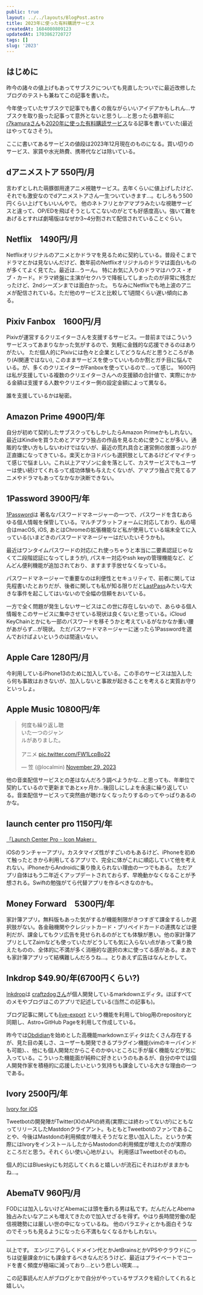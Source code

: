 ```yaml
---
public: true
layout: ../../layouts/BlogPost.astro
title: 2023年に使った有料購読サービス
createdAt: 1684080809123
updatedAt: 1703862720727
tags: []
slug: '2023'
---
```


## はじめに
昨今の諸々の値上げもあってサブスクについても見直したついでに最近改修したブログのテストも兼ねてこの記事を書いた。

今年使っていたサブスクで記事でも書くの我ながらいいアイデアかもしれん…サブスクを取り扱った記事って意外とないと思うし…と思ったら数年前に[r7kamuraさん](https://twitter.com/r7kamura)も[2020年に使った有料購読サービス](https://r7kamura.com/articles/2020-10-10-subscriptions-2020)なる記事を書いていた(最近はやってなさそう)。

ここに書いてあるサービスの値段は2023年12月現在のものになる。買い切りのサービス、家賃や水光熱費、携帯代などは除いている。
## dアニメストア 550円/月
言わずとしれた萌豚御用達アニメ視聴サービス。去年くらいに値上げしたけど、それでも激安なのでdアニメストアさん一生ついていきます…。むしろもう500円くらい上げてもいいんやで。
他のネトフリとかアマプラみたいな視聴サービスと違って、OP/EDを飛ばそうとしてこないのがとても好感度高い。強いて難をあげるとすれば劇場版はなぜか3~4分割されて配信されていることぐらい。
## Netflix　1490円/月
Netflixオリジナルのアニメとかドラマを見るために契約している。普段そこまでドラマとかは見ないんだけど、数年前のNetflixオリジナルのドラマは面白いものが多くてよく見てた。最近は…うーん。
特にお気に入りのドラマはハウス・オブ・カード。ドラマ終盤に主演がセクハラで降板してしまったのが非常に残念だったけど、2ndシーズンまでは面白かった。
ちなみにNetflixでも地上波のアニメが配信されている。ただ他のサービスと比較して1週間くらい遅い傾向にある。
## Pixiv Fanbox　1600円/月
Pixivが運営するクリエイターさんを支援するサービス。一昔前まではこういうサービスってあまりなかった気がするので、気軽に金銭的な応援できるのはありがたい。
ただ個人的にPixivには色々と企業としてどうなんだと思うところがあり(AI関連ではない), このままサービスを使っていいものか割とガチ目に悩んでいる。が、多くのクリエイターがFanboxを使っているので…って感じ。
1600円は私が支援している複数のクリエイターさんへの支援額の合計値で、実際にかかる金額は支援する人数やクリエイター側の設定金額によって異なる。

誰を支援しているかは秘密。

## Amazon Prime 4900円/年
自分が初めて契約したサブスクってもしかしたらAmazon Primeかもしれない。
最近はKindleを買うためとアマプラ独占の作品を見るために使うことが多い。通販的な使い方もしないわけではないが、最近の荒れ具合と運営側の放置っぷりが正直嫌になってきている。楽天とかヨドバシも選択肢としてあるけどイマイチって感じで悩ましい。これ以上アマゾンに金を落として、カスサービスでもユーザーは使い続けてくれるって成功体験も与えたくないが、アマプラ独占で見てるアニメやドラマもあってなかなか決断できない。
## 1Password 3900円/年
[1Password](https://1password.com/jp)は
著名なパスワードマネージャーの一つで、パスワードを含むあらゆる個人情報を保管している。マルチプラットフォームに対応しており、私の場合はmacOS, iOS, あとはChromeの拡張機能など私が使用している端末全てに入っている(いまどきのパスワードマネージャーはだいたいそうかも)。

最近はワンタイムパスワードの対応(これ使っちゃうと本当に二要素認証じゃなくて二段階認証になってしまうが), パスキー対応やssh keyの管理機能など、どんどん便利機能が追加されており、ますます手放せなくなっている。

パスワードマネージャーで重要なのは利便性とセキュリティで、前者に関しては先程書いたとおりだが、後者に関しても私が知る限りだと[LastPass](https://forest.watch.impress.co.jp/docs/news/1466351.html)みたいな大きな事件を起こしてはいないので全幅の信頼をおいている。

一方で全く問題が発生しないサービスはこの世に存在しないので、あらゆる個人情報をこのサービスに集中させている現状は良くないと思っている。iCloud KeyChainとかにも一部のパスワードを移そうかと考えているがなかなか重い腰があがらず…が現状。
ただパスワードマネージャーに迷ったら1Passwordを選んでおけばよいというのは間違いない。
## Apple Care 1280円/月
今利用しているiPhone13のために加入している。この手のサービスは加入したら何も事故はおきないが、加入しないと事故が起きることを考えると実質お守りといっしょ。
## Apple Music 10800円/年
<blockquote class="twitter-tweet"><p lang="ja" dir="ltr">何度も繰り返し聴<br>いた一つのジャン<br>ルがありました。<br><br>アニメ <a href="https://t.co/FW1LcpBo22">pic.twitter.com/FW1LcpBo22</a></p>&mdash; 笠 (@localmin) <a href="https://twitter.com/localmin/status/1729876895779700791?ref_src=twsrc%5Etfw">November 29, 2023</a></blockquote> <script async src="https://platform.twitter.com/widgets.js" charset="utf-8"></script>

他の音楽配信サービスとの差はなんだろう調べようかな…と思っても、年単位で契約しているので更新まであとxヶ月か…後回しにしよを永遠に繰り返している。音楽配信サービスって突然曲が聴けなくなったりするのってやっぱりあるのかな。

## launch center pro 1150円/年
[「Launch Center Pro - Icon Maker」](https://apps.apple.com/jp/app/launch-center-pro-icon-maker/id532016360)

iOSのランチャーアプリ。カスタマイズ性がすごいのもあるけど、iPhoneを初めて触ったときから利用してるアプリで、完全に体がこれに順応していて他を考えれない。iPhoneからAndroidに乗り換えられない理由の一つでもある。
ただアプリ自体はもう二年近くアップデートされておらず、早晩動かなくなることが予想される。Swiftの勉強がてら代替アプリを作るべきなのかも。

## Money Forward　5300円/年
家計簿アプリ。無料版もあった気がするが機能制限がきつすぎて課金するしか選択肢がない。各金融機関やクレジットカード・プリペイドカードの連携などは便利だが、課金してもクソ広告を見せられるのがとても体験が悪い。他の家計簿アプリとしてZaimなども使っていたがどうしても気に入らない点があって乗り換えたものの、全体的に不満が多く消極的な選択の末に使ってる感がある。まあでも家計簿アプリって結構難しんだろうね…。とりあえず広告はなんとかして。

## Inkdrop $49.90/年(6700円くらい?)
[Inkdrop](https://www.inkdrop.app/)は
[craftzdogさん](https://twitter.com/craftzdog)が個人開発しているmarkdownエディタ。ほぼすべてのメモやブログはこのアプリで記述している(当然この記事も)。

ブログ記事に関しても[live-export](https://blog.craftz.dog/integrate-astro-with-inkdrop-jp-eadf6d5eb993) という機能を利用してblog用のrepositoryと同期し、Astro+GitHub Pageを利用して作成している。

昨今では[Obdidian](https://obsidian.md/)を始めとした高機能markdownエディタはたくさん存在するが、見た目の美しさ、ユーザーも開発できるプラグイン機能(vimのキーバインドも可能)、、他にも個人開発だからこそのかゆいところに手が届く機能などが気に入っている。こういった機能面が純粋に好きというのもあるが、自分の中では個人開発作家を積極的に応援したいという気持ちも課金している大きな理由の一つである。

## Ivory 2500円/年
[Ivory for iOS](https://tapbots.com/ivory/)

Tweetbotの開発陣がTwitter(X)のAPIの終焉(実際には終わってないが)にともなってリリースしたMastdonクライアント。もともとTweetbotのファンであることや、今後はMastdonの利用頻度が増えそうだなと思い加入した。というか実際にはIvoryをインストールしたからMastodonの利用頻度が増えたのが実際のところだと思う。それくらい使い心地がよい。 利用感はTweetbotそのもの。

個人的にはBlueskyにも対応してくれると嬉しいが流石にそれはわがままかもね…。
## AbemaTV 960円/月
FODには加入しないけどAbemaには頭を垂れる男は私です。だんだんとAbema独占みたいなアニメも増えてきたので加入せざるを得ず。やはり長時間労働の配信視聴勢には厳しい世の中になっているね。
他のバラエティとかも面白そうなのでそっちも見るようになったら不満もなくなるかもしれない。

---
以上です。
エンジニアらしくドメイン代とかJetBrainsとかVPSやクラウド(こっちは従量課金か)にも課金するべきなんだろうけど、最近はプライベートでコードを書く頻度が極端に減っており…という悲しい現実...。

この記事読んだ人がブログとかで自分がやっているサブスクを紹介してくれると嬉しい。